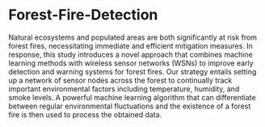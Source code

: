 # Forest-Fire-Detection
Natural ecosystems and populated areas are both significantly at risk from forest fires, necessitating immediate and efficient mitigation measures. In response, this study introduces a novel approach that combines machine learning methods with wireless sensor networks (WSNs) to improve early detection and warning systems for forest fires. Our strategy entails setting up a network of sensor nodes across the forest to continually track important environmental factors including temperature, humidity, and smoke levels. A powerful machine learning algorithm that can differentiate between regular environmental fluctuations and the existence of a forest fire is then used to process the obtained data.
